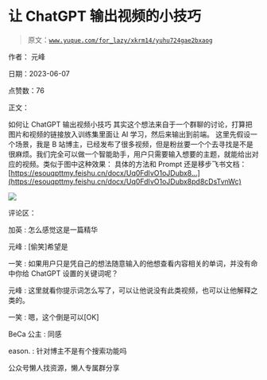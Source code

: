 # 让 ChatGPT 输出视频的小技巧

> 原文：[`www.yuque.com/for_lazy/xkrm14/yuhu724gae2bxaog`](https://www.yuque.com/for_lazy/xkrm14/yuhu724gae2bxaog)



作者： 元峰



日期：2023-06-07



点赞数：76



正文：



如何让 ChatGPT 输出视频小技巧 其实这个想法来自于一个群聊的讨论，打算把图片和视频的链接放入训练集里面让 AI 学习，然后来输出到前端。 这里先假设一个场景，我是 B 站博主，已经发布了很多视频，但是粉丝要一个个去寻找是不是很麻烦。我们完全可以做一个智能助手，用户只需要输入想要的主题，就能给出对应的视频。类似于图中这种效果： 具体的方法和 Prompt 还是移步飞书文档： [https://esouqpttmy.feishu.cn/docx/Uq0FdIvO1oJDubx8...](https://esouqpttmy.feishu.cn/docx/Uq0FdIvO1oJDubx8pd8cDsTvnWc)



![](img/bf32713728621e0ad59d02b12bcad294.png)  

评论区：



加英 : 怎么感觉这是一篇精华



元峰 : [偷笑]希望是



一笑 : 如果用户只是凭自己的想法随意输入的他想查看内容相关的单词，并没有命中你给 ChatGPT 设置的关键词呢？



元峰 : 这里就看你提示词怎么写了，可以让他说没有此类视频，也可以让他解释之类的。



一笑 : 嗯，这个倒是可以[OK]



BeCa 公主 : 同感



eason. : 针对博主不是有个搜索功能吗



公众号懒人找资源，懒人专属群分享

</ne-p>